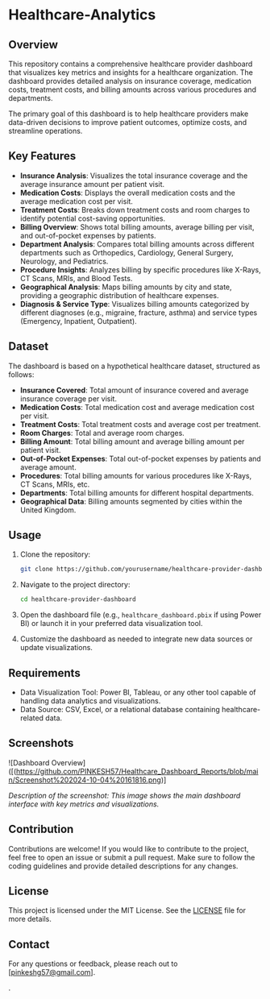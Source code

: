 # Healthcare-Analytics

## Overview

This repository contains a comprehensive healthcare provider dashboard that visualizes key metrics and insights for a healthcare organization. The dashboard provides detailed analysis on insurance coverage, medication costs, treatment costs, and billing amounts across various procedures and departments.

The primary goal of this dashboard is to help healthcare providers make data-driven decisions to improve patient outcomes, optimize costs, and streamline operations.

## Key Features

- **Insurance Analysis**: Visualizes the total insurance coverage and the average insurance amount per patient visit.
- **Medication Costs**: Displays the overall medication costs and the average medication cost per visit.
- **Treatment Costs**: Breaks down treatment costs and room charges to identify potential cost-saving opportunities.
- **Billing Overview**: Shows total billing amounts, average billing per visit, and out-of-pocket expenses by patients.
- **Department Analysis**: Compares total billing amounts across different departments such as Orthopedics, Cardiology, General Surgery, Neurology, and Pediatrics.
- **Procedure Insights**: Analyzes billing by specific procedures like X-Rays, CT Scans, MRIs, and Blood Tests.
- **Geographical Analysis**: Maps billing amounts by city and state, providing a geographic distribution of healthcare expenses.
- **Diagnosis & Service Type**: Visualizes billing amounts categorized by different diagnoses (e.g., migraine, fracture, asthma) and service types (Emergency, Inpatient, Outpatient).

## Dataset

The dashboard is based on a hypothetical healthcare dataset, structured as follows:

- **Insurance Covered**: Total amount of insurance covered and average insurance coverage per visit.
- **Medication Costs**: Total medication cost and average medication cost per visit.
- **Treatment Costs**: Total treatment costs and average cost per treatment.
- **Room Charges**: Total and average room charges.
- **Billing Amount**: Total billing amount and average billing amount per patient visit.
- **Out-of-Pocket Expenses**: Total out-of-pocket expenses by patients and average amount.
- **Procedures**: Total billing amounts for various procedures like X-Rays, CT Scans, MRIs, etc.
- **Departments**: Total billing amounts for different hospital departments.
- **Geographical Data**: Billing amounts segmented by cities within the United Kingdom.

## Usage

1. Clone the repository:
   ```bash
   git clone https://github.com/yourusername/healthcare-provider-dashboard.git
   ```
2. Navigate to the project directory:
   ```bash
   cd healthcare-provider-dashboard
   ```
3. Open the dashboard file (e.g., `healthcare_dashboard.pbix` if using Power BI) or launch it in your preferred data visualization tool.

4. Customize the dashboard as needed to integrate new data sources or update visualizations.

## Requirements

- Data Visualization Tool: Power BI, Tableau, or any other tool capable of handling data analytics and visualizations.
- Data Source: CSV, Excel, or a relational database containing healthcare-related data.

## Screenshots

![Dashboard Overview]([(https://github.com/PINKESH57/Healthcare_Dashboard_Reports/blob/main/Screenshot%202024-10-04%20161816.png)]

_Description of the screenshot: This image shows the main dashboard interface with key metrics and visualizations._

## Contribution

Contributions are welcome! If you would like to contribute to the project, feel free to open an issue or submit a pull request. Make sure to follow the coding guidelines and provide detailed descriptions for any changes.

## License

This project is licensed under the MIT License. See the [LICENSE](LICENSE) file for more details.

## Contact

For any questions or feedback, please reach out to [pinkeshg57@gmail.com].

.
